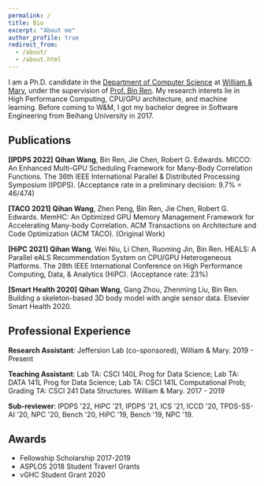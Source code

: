 ```yaml
---
permalink: /
title: Bio
excerpt: "About me"
author_profile: true
redirect_from: 
  - /about/
  - /about.html
---
```


I am a Ph.D. candidate in the [Department of Computer Science](https://www.wm.edu/as/computerscience/index.php) at [William & Mary](https://www.wm.edu/), under the supervision of [Prof. Bin Ren](http://www.cs.wm.edu/~bren/). My research interets lie in High Performance Computing, CPU/GPU architecture, and machine learning. Before coming to W&M, I got my bachelor degree in Software Engineering from Beihang University in 2017.

Publications
------

**[IPDPS 2022]** **Qihan Wang**, Bin Ren, Jie Chen, Robert G. Edwards. MICCO: An Enhanced Multi-GPU Scheduling Framework for Many-Body Correlation Functions. The 36th IEEE International Parallel & Distributed Processing Symposium (IPDPS). (Acceptance rate in a preliminary decision: 9.7% = 46/474)

**[TACO 2021]** **Qihan Wang**, Zhen Peng, Bin Ren, Jie Chen, Robert G. Edwards. MemHC: An Optimized GPU Memory Management Framework for Accelerating Many-body Correlation. ACM Transactions on Architecture and Code Optimization (ACM TACO). (Original Work)

**[HiPC 2021]** **Qihan Wang**, Wei Niu, Li Chen, Ruoming Jin, Bin Ren. HEALS: A Parallel eALS Recommendation System on CPU/GPU Heterogeneous Platforms. The 28th IEEE International Conference on High Performance Computing, Data, & Analytics (HiPC). (Acceptance rate: 23%)

**[Smart Health 2020]** **Qihan Wang**, Gang Zhou, Zhenming Liu, Bin Ren. Building a skeleton-based 3D body model with angle sensor data. Elsevier Smart Health 2020.

Professional Experience
------
**Research Assistant**: Jeffersion Lab (co-sponsored), William & Mary. 2019 - Present

**Teaching Assistant**: Lab TA: CSCI 140L Prog for Data Science; Lab TA: DATA 141L Prog for Data Science; Lab TA: CSCI 141L Computational Prob; Grading TA: CSCI 241 Data Structures. William & Mary. 2017 - 2019

**Sub-reviewer**: IPDPS '22, HiPC '21, IPDPS '21, ICS '21, ICCD '20, TPDS-SS-AI '20, NPC '20, Bench '20, HiPC '19, Bench '19, NPC '19.

Awards
------
- Fellowship Scholarship 2017-2019
- ASPLOS 2018 Student Traverl Grants
- vGHC Student Grant 2020
